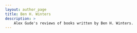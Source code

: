 ```yaml
---
layout: author_page
title: Ben H. Winters
description: >
    Alex Gude's reviews of books written by Ben H. Winters.
---
```

